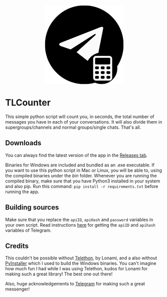 <p align="center">
  <img src="https://raw.githubusercontent.com/TelegramTools/TLCounter/master/images/Intro.png">
 </p>

# TLCounter
This simple python script will count you, in seconds, the total number of messages you have in each of your conversations. It will also divide them in supergroups/channels
and normal groups/single chats. That's all.

## Downloads

You can always find the latest version of the app in the [Releases tab](https://github.com/TelegramTools/TLCounter/releases).

Binaries for Windows are included and bundled as an .exe executable. If you want to use this python script in Mac or Linux, you will be able to, using the compiled binaries under the *bin* folder. Whenever you are running the compiled binary, make sure that you have Python3 installed in your system and also pip. Run this command: `pip install -r requirements.txt` before running the app.

## Building sources

Make sure that you replace the `apiID`, `apiHash` and `password` variables in your own script. Read instructions [here](https://core.telegram.org/api/obtaining_api_id) for getting the `apiID` and `apihash` variables of Telegram.

## Credits

This couldn't be possible without [Telethon](https://github.com/LonamiWebs/Telethon), by Lonami, and a also without [PyInstaller](https://www.pyinstaller.org/) which I used to build the Windows binaries.
You can't imagine how much fun I had while I was using Telethon, kudos for Lonami for making such a great library! The best one out there!

Also, huge acknowledgements to [Telegram](telegram.org) for making such a great messenger!

